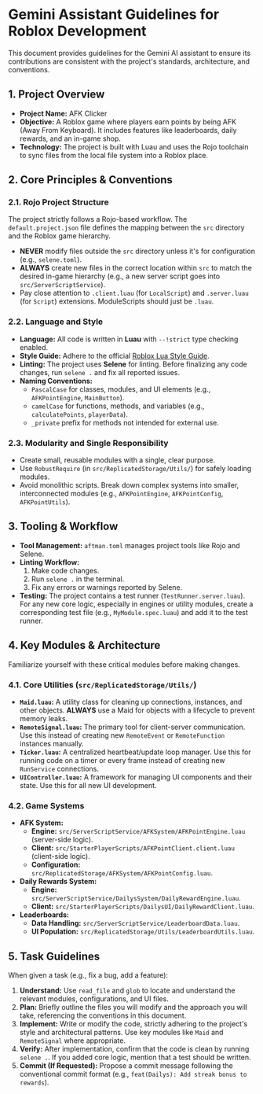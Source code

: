 # Gemini Assistant Guidelines for Roblox Development

This document provides guidelines for the Gemini AI assistant to ensure its contributions are consistent with the project's standards, architecture, and conventions.

## 1. Project Overview

- **Project Name:** AFK Clicker
- **Objective:** A Roblox game where players earn points by being AFK (Away From Keyboard). It includes features like leaderboards, daily rewards, and an in-game shop.
- **Technology:** The project is built with Luau and uses the Rojo toolchain to sync files from the local file system into a Roblox place.

## 2. Core Principles & Conventions

### 2.1. Rojo Project Structure

The project strictly follows a Rojo-based workflow. The `default.project.json` file defines the mapping between the `src` directory and the Roblox game hierarchy.

- **NEVER** modify files outside the `src` directory unless it's for configuration (e.g., `selene.toml`).
- **ALWAYS** create new files in the correct location within `src` to match the desired in-game hierarchy (e.g., a new server script goes into `src/ServerScriptService`).
- Pay close attention to `.client.luau` (for `LocalScript`) and `.server.luau` (for `Script`) extensions. ModuleScripts should just be `.luau`.

### 2.2. Language and Style

- **Language:** All code is written in **Luau** with `--!strict` type checking enabled.
- **Style Guide:** Adhere to the official [Roblox Lua Style Guide](https://roblox.github.io/lua-style-guide/).
- **Linting:** The project uses **Selene** for linting. Before finalizing any code changes, run `selene .` and fix all reported issues.
- **Naming Conventions:**
    - `PascalCase` for classes, modules, and UI elements (e.g., `AFKPointEngine`, `MainButton`).
    - `camelCase` for functions, methods, and variables (e.g., `calculatePoints`, `playerData`).
    - `_private` prefix for methods not intended for external use.

### 2.3. Modularity and Single Responsibility

- Create small, reusable modules with a single, clear purpose.
- Use `RobustRequire` (in `src/ReplicatedStorage/Utils/`) for safely loading modules.
- Avoid monolithic scripts. Break down complex systems into smaller, interconnected modules (e.g., `AFKPointEngine`, `AFKPointConfig`, `AFKPointUtils`).

## 3. Tooling & Workflow

- **Tool Management:** `aftman.toml` manages project tools like Rojo and Selene.
- **Linting Workflow:**
    1. Make code changes.
    2. Run `selene .` in the terminal.
    3. Fix any errors or warnings reported by Selene.
- **Testing:** The project contains a test runner (`TestRunner.server.luau`). For any new core logic, especially in engines or utility modules, create a corresponding test file (e.g., `MyModule.spec.luau`) and add it to the test runner.

## 4. Key Modules & Architecture

Familiarize yourself with these critical modules before making changes.

### 4.1. Core Utilities (`src/ReplicatedStorage/Utils/`)

- **`Maid.luau`:** A utility class for cleaning up connections, instances, and other objects. **ALWAYS** use a Maid for objects with a lifecycle to prevent memory leaks.
- **`RemoteSignal.luau`:** The primary tool for client-server communication. Use this instead of creating new `RemoteEvent` or `RemoteFunction` instances manually.
- **`Ticker.luau`:** A centralized heartbeat/update loop manager. Use this for running code on a timer or every frame instead of creating new `RunService` connections.
- **`UIController.luau`:** A framework for managing UI components and their state. Use this for all new UI development.

### 4.2. Game Systems

- **AFK System:**
    - **Engine:** `src/ServerScriptService/AFKSystem/AFKPointEngine.luau` (server-side logic).
    - **Client:** `src/StarterPlayerScripts/AFKPointClient.client.luau` (client-side logic).
    - **Configuration:** `src/ReplicatedStorage/AFKSystem/AFKPointConfig.luau`.
- **Daily Rewards System:**
    - **Engine:** `src/ServerScriptService/DailysSystem/DailyRewardEngine.luau`.
    - **Client:** `src/StarterPlayerScripts/DailysUI/DailyRewardClient.luau`.
- **Leaderboards:**
    - **Data Handling:** `src/ServerScriptService/LeaderboardData.luau`.
    - **UI Population:** `src/ReplicatedStorage/Utils/LeaderboardUtils.luau`.

## 5. Task Guidelines

When given a task (e.g., fix a bug, add a feature):

1.  **Understand:** Use `read_file` and `glob` to locate and understand the relevant modules, configurations, and UI files.
2.  **Plan:** Briefly outline the files you will modify and the approach you will take, referencing the conventions in this document.
3.  **Implement:** Write or modify the code, strictly adhering to the project's style and architectural patterns. Use key modules like `Maid` and `RemoteSignal` where appropriate.
4.  **Verify:** After implementation, confirm that the code is clean by running `selene .`. If you added core logic, mention that a test should be written.
5.  **Commit (If Requested):** Propose a commit message following the conventional commit format (e.g., `feat(Dailys): Add streak bonus to rewards`).
